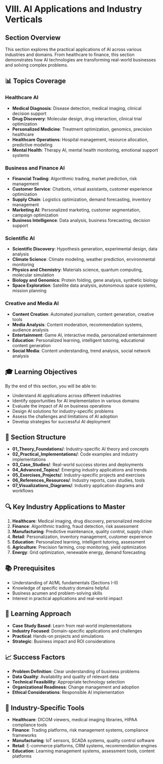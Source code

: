 # VIII. AI Applications and Industry Verticals

## Section Overview
This section explores the practical applications of AI across various industries and domains. From healthcare to finance, this section demonstrates how AI technologies are transforming real-world businesses and solving complex problems.

## 📊 Topics Coverage

### Healthcare AI
- **Medical Diagnosis**: Disease detection, medical imaging, clinical decision support
- **Drug Discovery**: Molecular design, drug interaction, clinical trial optimization
- **Personalized Medicine**: Treatment optimization, genomics, precision healthcare
- **Healthcare Operations**: Hospital management, resource allocation, predictive modeling
- **Mental Health**: Therapy AI, mental health monitoring, emotional support systems

### Business and Finance AI
- **Financial Trading**: Algorithmic trading, market prediction, risk management
- **Customer Service**: Chatbots, virtual assistants, customer experience optimization
- **Supply Chain**: Logistics optimization, demand forecasting, inventory management
- **Marketing AI**: Personalized marketing, customer segmentation, campaign optimization
- **Business Intelligence**: Data analysis, business forecasting, decision support

### Scientific AI
- **Scientific Discovery**: Hypothesis generation, experimental design, data analysis
- **Climate Science**: Climate modeling, weather prediction, environmental monitoring
- **Physics and Chemistry**: Materials science, quantum computing, molecular simulation
- **Biology and Genomics**: Protein folding, gene analysis, synthetic biology
- **Space Exploration**: Satellite data analysis, autonomous space systems, mission planning

### Creative and Media AI
- **Content Creation**: Automated journalism, content generation, creative tools
- **Media Analysis**: Content moderation, recommendation systems, audience analysis
- **Entertainment**: Game AI, interactive media, personalized entertainment
- **Education**: Personalized learning, intelligent tutoring, educational content generation
- **Social Media**: Content understanding, trend analysis, social network analysis

## 🎓 Learning Objectives

By the end of this section, you will be able to:
- Understand AI applications across different industries
- Identify opportunities for AI implementation in various domains
- Evaluate the impact of AI on business operations
- Design AI solutions for industry-specific problems
- Assess the challenges and limitations of AI adoption
- Develop strategies for successful AI deployment

## 📁 Section Structure

- **01_Theory_Foundations/**: Industry-specific AI theory and concepts
- **02_Practical_Implementations/**: Code examples and industry implementations
- **03_Case_Studies/**: Real-world success stories and deployments
- **04_Advanced_Topics/**: Emerging industry applications and trends
- **05_Exercises_Projects/**: Industry-specific projects and exercises
- **06_References_Resources/**: Industry reports, case studies, tools
- **07_Visualizations_Diagrams/**: Industry application diagrams and workflows

## 🔍 Key Industry Applications to Master
1. **Healthcare**: Medical imaging, drug discovery, personalized medicine
2. **Finance**: Algorithmic trading, fraud detection, risk assessment
3. **Manufacturing**: Predictive maintenance, quality control, supply chain
4. **Retail**: Personalization, inventory management, customer experience
5. **Education**: Personalized learning, intelligent tutoring, assessment
6. **Agriculture**: Precision farming, crop monitoring, yield optimization
7. **Energy**: Grid optimization, renewable energy, demand forecasting

## 📚 Prerequisites
- Understanding of AI/ML fundamentals (Sections I-II)
- Knowledge of specific industry domains helpful
- Business acumen and problem-solving skills
- Interest in practical applications and real-world impact

## 🎯 Learning Approach
- **Case Study Based**: Learn from real-world implementations
- **Industry Focused**: Domain-specific applications and challenges
- **Practical**: Hands-on projects and simulations
- **Strategic**: Business impact and ROI considerations

## 📈 Success Factors
- **Problem Definition**: Clear understanding of business problems
- **Data Quality**: Availability and quality of relevant data
- **Technical Feasibility**: Appropriate technology selection
- **Organizational Readiness**: Change management and adoption
- **Ethical Considerations**: Responsible AI implementation

## 🔧 Industry-Specific Tools
- **Healthcare**: DICOM viewers, medical imaging libraries, HIPAA compliance tools
- **Finance**: Trading platforms, risk management systems, compliance frameworks
- **Manufacturing**: IoT sensors, SCADA systems, quality control software
- **Retail**: E-commerce platforms, CRM systems, recommendation engines
- **Education**: Learning management systems, assessment tools, content platforms